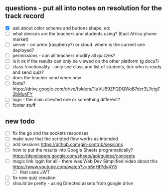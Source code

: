 ## questions - put all into notes on resolution for the track record
- [x] ask about color scheme and buttons shape, etc
- [ ] what devices are the teachers and students using? (East Africa phone market)
- [ ] server - on prem (raspberry?) or cloud. where is the current one deployed?
- [ ] permissions - can all teachers modify all quizzes?
- [ ] is it ok if the results can only be viewed on the other platform (g docs?)
- [ ] class functionality - only see class and list of students, tick who is ready and send quiz?
- [ ] does the teacher send when new
- [ ] fonts? https://drive.google.com/drive/folders/1IuVU69ZFQDQWoB7dcr3L7ctgT2bMunFY
- [ ] logo - the main directed one or something different?
- [ ] footer stuff

## new todo
- [ ] fix the go and the sockets responses
- [ ] make sure that the scripted flow works as intended
- [ ] add sessions https://github.com/gin-contrib/sessions
- [ ] how to put the results into Google Sheets programatically? https://developers.google.com/sheets/api/guides/concepts
- [ ] magic link login for all - there was Web Dev Simplified video about this https://www.youtube.com/watch?v=b6qHfPdv4Y8
  - [ ] that uses JWT
- [ ] fix new quiz creation
- [ ] should be pretty - using Directed assets from google drive

